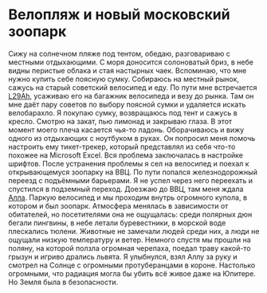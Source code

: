 Велопляж и новый московский зоопарк
===================================

Сижу на солнечном пляже под тентом, обедаю, разговариваю с местными отдыхающими. С моря доносится солоноватый бриз, в небе видны перистые облака и стая настырных чаек. Вспоминаю, что мне нужно купить себе поясную сумку. Собираюсь на местный рынок, сажусь на старый советский велосипед и еду. По пути мне встречается [L29Ah](http://l29ah.blasux.ru), усаживаю его на багажник велосипеда и везу до рынка. Там он мне даёт пару советов по выбору поясной сумки и удаляется искать велобарахло. Я покупаю сумку, возвращаюсь под тент и сажусь в кресло. Смотрю на закат, пью лимонад и закрываю глаза. В этот момент моего плеча касается чья-то ладонь. Оборачиваюсь и вижу одного из отдыхающих с ноутбуком в руках. Он попросил меня помочь настроить ему тикет-трекер, который представлял из себя что-то похожее на Microsoft Excel. Вся проблема заключалась в настройке шрифтов. После устранения проблемы я сел на велосипед и поехал к открывающемуся зоопарку на ВВЦ. По пути попался железнодорожный переезд с подъёмными барьерами. Я не успел через него переехать и спустился в подземный переход. Доезжаю до ВВЦ, там меня ждала [Алла](http://distilleryimage11.ak.instagram.com/9a0c36c86b3211e3935f12621337951f_8.jpg). Паркую велосипед и мы проходим внутрь огромного купола, в котором и был зоопарк. Атмосфера менялась в зависимости от обитателей, но посетителями она не ощущалась: среди полярных дюн бегали пингвины, в небе летали буревестники, в морской воде плескались тюлени. Животные не замечали людей среди них, а люди не ощущали низкую температуру и ветер. Немного спустя мы прошли на поляну, на которой ползла огромная черепаха, поедал траву какой-то грызун и игриво дрались львята. Я улыбнулся, взял Аллу за руку и смотрел на Солнце с огромными протуберанцами в короне. Настолько огромными, что радиация могла бы убить всё живое даже на Юпитере. Но Земля была в безопасности.
